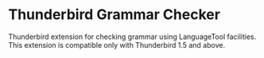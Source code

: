 # Thunderbird Grammar Checker
Thunderbird extension for checking grammar using LanguageTool facilities. This extension is compatible only with Thunderbird 1.5 and above.
